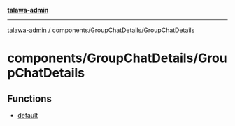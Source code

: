 [**talawa-admin**](../../../README.md)

***

[talawa-admin](../../../modules.md) / components/GroupChatDetails/GroupChatDetails

# components/GroupChatDetails/GroupChatDetails

## Functions

- [default](functions/default.md)
